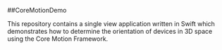##CoreMotionDemo

This repository contains a single view application written in Swift which demonstrates how to determine the orientation of devices in 3D space using the Core Motion Framework. 
